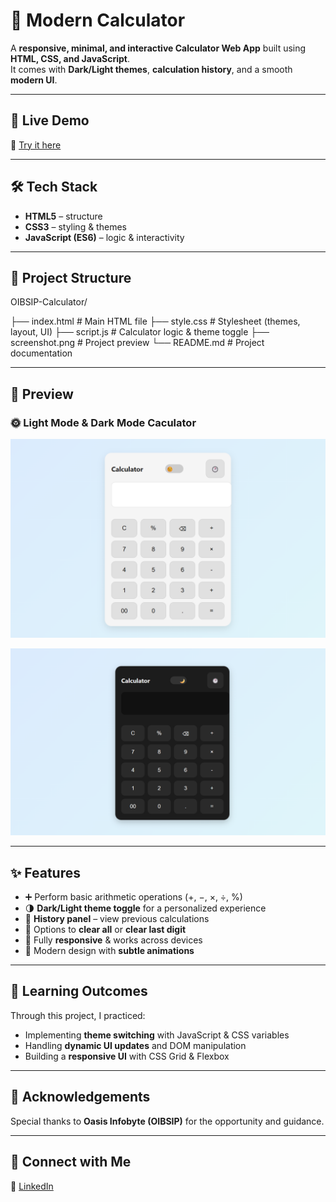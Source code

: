 
# 🧮 Modern Calculator  

A **responsive, minimal, and interactive Calculator Web App** built using **HTML, CSS, and JavaScript**.  
It comes with **Dark/Light themes**, **calculation history**, and a smooth **modern UI**.  

---

## 🚀 Live Demo  

🔗 [Try it here](https://kunal-web3.github.io/OIBSIP-Calculator/)  

---

## 🛠️ Tech Stack  

- **HTML5** – structure  
- **CSS3** – styling & themes  
- **JavaScript (ES6)** – logic & interactivity  

---

## 📂 Project Structure  

OIBSIP-Calculator/

├── index.html # Main HTML file
├── style.css # Stylesheet (themes, layout, UI)
├── script.js # Calculator logic & theme toggle
├── screenshot.png # Project preview
└── README.md # Project documentation


---

## 📸 Preview  

### 🌞 Light Mode & Dark Mode Caculator
 
![Light Mode ](screenshot1.png)  

![Dark Mode](screenshot2.png) 


---

## ✨ Features  

- ➕ Perform basic arithmetic operations (+, −, ×, ÷, %)  
- 🌗 **Dark/Light theme toggle** for a personalized experience  
- 📝 **History panel** – view previous calculations  
- 🧹 Options to **clear all** or **clear last digit**  
- 📱 Fully **responsive** & works across devices  
- 🎨 Modern design with **subtle animations**  

---

## 🎯 Learning Outcomes  

Through this project, I practiced:  
- Implementing **theme switching** with JavaScript & CSS variables  
- Handling **dynamic UI updates** and DOM manipulation  
- Building a **responsive UI** with CSS Grid & Flexbox  

---

## 🙌 Acknowledgements

Special thanks to **Oasis Infobyte (OIBSIP)** for the opportunity and guidance.  

---

## 📢 Connect with Me  

🔗 [LinkedIn](www.linkedin.com/in/kunal-jadhav-kj)  
